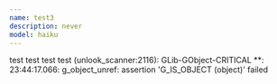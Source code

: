 ```yaml
---
name: test3
description: never
model: haiku
---
```


test test test test (unlook_scanner:2116): GLib-GObject-CRITICAL **: 23:44:17.066: g_object_unref: assertion 'G_IS_OBJECT (object)' failed
